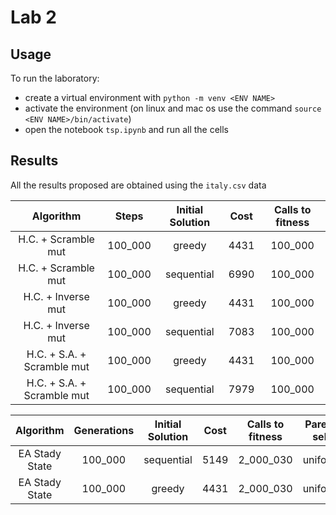 # Lab 2

## Usage

To run the laboratory:
- create a virtual environment with `python -m venv <ENV NAME>`
- activate the environment (on linux and mac os use the command `source <ENV NAME>/bin/activate`)
- open the notebook `tsp.ipynb` and run all the cells

## Results

All the results proposed are obtained using the `italy.csv` data

| Algorithm | Steps | Initial Solution | Cost | Calls to fitness |
| :-: | :-: | :-: | :-: | :-:  |
| H.C. + Scramble mut | 100_000 | greedy | 4431 | 100_000 |
| H.C. + Scramble mut | 100_000 | sequential | 6990 | 100_000 |
| H.C. + Inverse mut | 100_000 | greedy | 4431 | 100_000 |
| H.C. + Inverse mut | 100_000 | sequential | 7083 | 100_000 |
| H.C. + S.A. + Scramble mut | 100_000 | greedy | 4431 | 100_000 |
| H.C. + S.A. + Scramble mut | 100_000 | sequential | 7979 | 100_000 |

| Algorithm | Generations | Initial Solution | Cost | Calls to fitness | Parent sel. | Population | Offsprings |
| :-: | :-: | :-: | :-: | :-: | :-: | :-: | :-: |
| EA Stady State | 100_000 | sequential | 5149 | 2_000_030 | uniform | 30 | 20 |
| EA Stady State | 100_000 | greedy | 4431 | 2_000_030 | uniform | 30 | 20 |